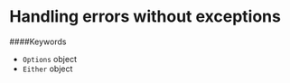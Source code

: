 Handling errors without exceptions
==================================

####Keywords
- `Options` object
- `Either` object